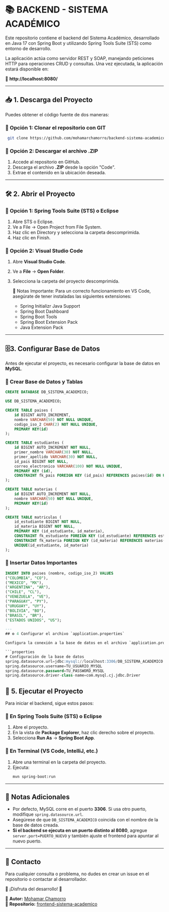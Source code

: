 # 📚 BACKEND - SISTEMA ACADÉMICO

Este repositorio contiene el backend del Sistema Académico, desarrollado en Java 17 con Spring Boot y utilizando Spring Tools Suite (STS) como entorno de desarrollo.

La aplicación actúa como servidor REST y SOAP, manejando peticiones HTTP para operaciones CRUD y consultas. Una vez ejecutada, la aplicación estará disponible en:

🔗 **http://localhost:8080/**

---

## 📥 1. Descarga del Proyecto

Puedes obtener el código fuente de dos maneras:

### 📌 Opción 1: Clonar el repositorio con GIT
```bash
 git clone https://github.com/mohamarchamorro/backend-sistema-academico.git
```

### 📌 Opción 2: Descargar el archivo .ZIP
1. Accede al repositorio en GitHub.
2. Descarga el archivo **.ZIP** desde la opción "Code".
3. Extrae el contenido en la ubicación deseada.

---

## 🛠 2. Abrir el Proyecto


### 🔹 Opción 1: Spring Tools Suite (STS) o Eclipse
1. Abre STS o Eclipse.
2. Ve a File → Open Project from File System.
3. Haz clic en Directory y selecciona la carpeta descomprimida.
4. Haz clic en Finish.

### 🔹 Opción 2: Visual Studio Code
1. Abre **Visual Studio Code**.
2. Ve a **File** → **Open Folder**.
3. Selecciona la carpeta del proyecto descomprimida.
   
   📌 Notas Importante:
   Para un correcto funcionamiento en VS Code, asegúrate de tener instaladas las siguientes extensiones:
   - Spring Initializr Java Support
   - Spring Boot Dashboard
   - Spring Boot Tools
   - Spring Boot Extension Pack
   - Java Extension Pack


---

## 🗄3.  Configurar Base de Datos

Antes de ejecutar el proyecto, es necesario configurar la base de datos en **MySQL**.

### 📌 Crear Base de Datos y Tablas
```sql
CREATE DATABASE DB_SISTEMA_ACADEMICO;

USE DB_SISTEMA_ACADEMICO;

CREATE TABLE paises (
    id BIGINT AUTO_INCREMENT,
    nombre VARCHAR(50) NOT NULL UNIQUE,
    codigo_iso_2 CHAR(2) NOT NULL UNIQUE,
    PRIMARY KEY(id)
);

CREATE TABLE estudiantes (
    id BIGINT AUTO_INCREMENT NOT NULL,
    primer_nombre VARCHAR(30) NOT NULL,
    primer_apellido VARCHAR(30) NOT NULL,
    id_pais BIGINT NOT NULL,
    correo_electronico VARCHAR(100) NOT NULL UNIQUE,
    PRIMARY KEY (id),
    CONSTRAINT fk_pais FOREIGN KEY (id_pais) REFERENCES paises(id) ON UPDATE CASCADE
);

CREATE TABLE materias (
    id BIGINT AUTO_INCREMENT NOT NULL,
    nombre VARCHAR(50) NOT NULL UNIQUE,
    PRIMARY KEY(id)
);

CREATE TABLE matriculas (
    id_estudiante BIGINT NOT NULL,
    id_materia BIGINT NOT NULL,
    PRIMARY KEY (id_estudiante, id_materia),
    CONSTRAINT fk_estudiante FOREIGN KEY (id_estudiante) REFERENCES estudiantes(id) ON DELETE CASCADE ON UPDATE CASCADE,
    CONSTRAINT fk_materia FOREIGN KEY (id_materia) REFERENCES materias(id) ON DELETE CASCADE ON UPDATE CASCADE,
    UNIQUE(id_estudiante, id_materia)
);
```

### 📌 Insertar Datos Importantes
```sql
INSERT INTO paises (nombre, codigo_iso_2) VALUES
("COLOMBIA", "CO"),
("MEXICO", "MX"),
("ARGENTINA", "AR"),
("CHILE", "CL"),
("VENEZUELA", "VE"),
("PARAGUAY", "PY"),
("URUGUAY", "UY"),
("BOLIVIA", "BO"),
("BRASIL", "BR"),
("ESTADOS UNIDOS", "US");

---
## ⚙ 4 Configurar el archivo `application.properties`

Configura la conexión a la base de datos en el archivo `application.properties` dentro de `src/main/resources/`.

```properties
# Configuración de la base de datos
spring.datasource.url=jdbc:mysql://localhost:3306/DB_SISTEMA_ACADEMICO
spring.datasource.username=TU_USUARIO_MYSQL
spring.datasource.password=TU_PASSWORD_MYSQL
spring.datasource.driver-class-name=com.mysql.cj.jdbc.Driver

```


## 🚀 5. Ejecutar el Proyecto

Para iniciar el backend, sigue estos pasos:

### 🔹 En Spring Tools Suite (STS) o Eclipse
1. Abre el proyecto.
2. En la vista de **Package Explorer**, haz clic derecho sobre el proyecto.
3. Selecciona **Run As** → **Spring Boot App**.

### 🔹 En Terminal (VS Code, IntelliJ, etc.)
1. Abre una terminal en la carpeta del proyecto.
2. Ejecuta:
   ```sh
   mvn spring-boot:run
   ```

---

## 📌 Notas Adicionales

- Por defecto, MySQL corre en el puerto **3306**. Si usa otro puerto, modifique `spring.datasource.url`.
- Asegúrese de que `DB_SISTEMA_ACADEMICO` coincida con el nombre de la base de datos creada.
- **Si el backend se ejecuta en un puerto distinto al 8080**, agregue `server.port=PUERTO_NUEVO` y también ajuste el frontend para apuntar al nuevo puerto.

---

## 🎯 Contacto
Para cualquier consulta o problema, no dudes en crear un issue en el repositorio o contactar al desarrollador.

🚀 ¡Disfruta del desarrollo! 🎉

📌 **Autor:** [Mohamar Chamorro](https://github.com/mohamarchamorro)\
📌 **Repositorio:** [frontend-sistema-academico](https://github.com/mohamarchamorro/backend-sistema-academico)
